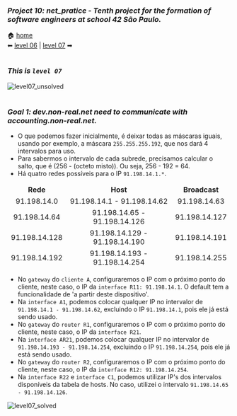 ### _Project 10: net_pratice - Tenth project for the formation of software engineers at school 42 São Paulo._

🏠 [home](https://github.com/Vinicius-Santoro/42-formation-lvl2-10.net_pratice)<br>
⬅ [level 06](https://github.com/Vinicius-Santoro/42-formation-lvl2-10.net_pratice/blob/main/readmes/level06.md) | [level 07](https://github.com/Vinicius-Santoro/42-formation-lvl2-10.net_pratice/blob/main/readmes/level08.md) ➡
<h1></h1>

### _This is `level 07`_

![level07_unsolved](https://user-images.githubusercontent.com/83036509/200404670-bc52afe3-c0f7-45b7-af11-5b0b0fbc5624.png)

<h1></h1>

### _Goal 1: dev.non-real.net need to communicate with accounting.non-real.net._
- O que podemos fazer inicialmente, é deixar todas as máscaras iguais, usando por exemplo, a máscara `255.255.255.192`, que nos dará 4 intervalos para uso.
- Para sabermos o intervalo de cada subrede, precisamos calcular o salto, que é (256 - (octeto misto)). Ou seja, 256 - 192 = 64.
- Há quatro redes possíveis para o IP `91.198.14.1.*`.

<table>
    <thead>
        <tr align="center">
            <td align="center"><strong>Rede</strong></td>
            <td align="center"><strong>Host</strong></td>
            <td align="center"><strong>Broadcast</strong></td>
        </tr>
        <tr>
            <td align="center">91.198.14.0</td>
            <td align="center">91.198.14.1 - 91.198.14.62</td>
            <td align="center">	91.198.14.63</td>
        </tr>
         <tr>
            <td align="center">91.198.14.64</td>
            <td align="center">91.198.14.65 - 91.198.14.126</td>
            <td align="center">91.198.14.127</td>
        </tr>
        <tr>
            <td align="center">91.198.14.128</td>
            <td align="center">91.198.14.129 - 91.198.14.190</td>
            <td align="center">	91.198.14.191</td>
        </tr>
        <tr>
            <td align="center">91.198.14.192</td>
            <td align="center">91.198.14.193 - 91.198.14.254</td>
            <td align="center">91.198.14.255</td>
        </tr>
    </thead>
</table>

- No `gateway` do `cliente A`, configuraremos o IP com o próximo ponto do cliente, neste caso, o IP da `interface R11: 91.198.14.1`. O default tem a funcionalidade de 'a partir deste dispositivo'.
- Na `interface A1`, podemos colocar qualquer IP no intervalor de `91.198.14.1 - 91.198.14.62`, excluindo o IP `91.198.14.1`, pois ele já está sendo usado.
- No `gateway` do `router R1`, configuraremos o IP com o próximo ponto do cliente, neste caso, o IP da `interface R21`.
- Na `interface AR21`, podemos colocar qualquer IP no intervalor de `91.198.14.193 - 91.198.14.254`, excluindo o IP `91.198.14.254`, pois ele já está sendo usado.
- No `gateway` do `router R2`, configuraremos o IP com o próximo ponto do cliente, neste caso, o IP da `interface R12: 91.198.14.254`.
- Na `interface R22` e `interface C1`, podemos utilizar IP's dos intervalos disponíveis da tabela de hosts. No caso, utilizei o intervalo `91.198.14.65 - 91.198.14.126`.

![level07_solved](https://user-images.githubusercontent.com/83036509/200404408-c05510ed-f94e-45ef-8746-5ffc7dbfd731.png)
 
